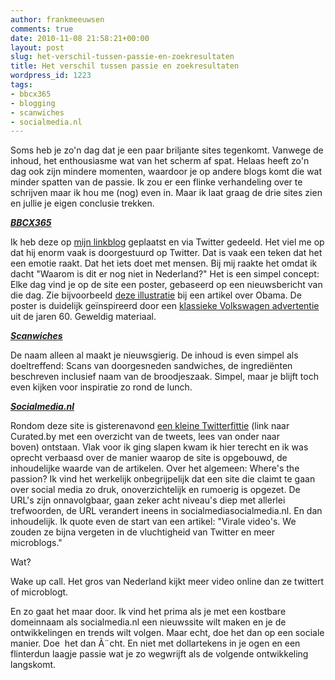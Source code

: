 ```yaml
---
author: frankmeeuwsen
comments: true
date: 2010-11-08 21:58:21+00:00
layout: post
slug: het-verschil-tussen-passie-en-zoekresultaten
title: Het verschil tussen passie en zoekresultaten
wordpress_id: 1223
tags:
- bbcx365
- blogging
- scanwiches
- socialmedia.nl
---
```


Soms heb je zo'n dag dat je een paar briljante sites tegenkomt. Vanwege de inhoud, het enthousiasme wat van het scherm af spat. Helaas heeft zo'n dag ook zijn mindere momenten, waardoor je op andere blogs komt die wat minder spatten van de passie. Ik zou er een flinke verhandeling over te schrijven maar ik hou me (nog) even in. Maar ik laat graag de drie sites zien en jullie je eigen conclusie trekken.

[**_BBCX365_**](http://bbcx365.com)

Ik heb deze op [mijn linkblog](http://www.inspirationoverload.nl/) geplaatst en via Twitter gedeeld. Het viel me op dat hij enorm vaak is doorgestuurd op Twitter. Dat is vaak een teken dat het een emotie raakt. Dat het iets doet met mensen. Bij mij raakte het omdat ik dacht "Waarom is dit er nog niet in Nederland?" Het is een simpel concept: Elke dag vind je op de site een poster, gebaseerd op een nieuwsbericht van die dag. Zie bijvoorbeeld [deze illustratie](http://bbcx365.com/2010/11/03/us-republicans-to-fight-obama-agenda/) bij een artikel over Obama. De poster is duidelijk geïnspireerd door een [klassieke Volkswagen advertentie](http://1.bp.blogspot.com/_Gi6BF6tAaoo/TBHBlzOGfcI/AAAAAAAACWo/wYMLq5950pA/s1600/VW_ThinkSmall.jpg) uit de jaren 60. Geweldig materiaal.

[**_Scanwiches_**](http://scanwiches.com/)

De naam alleen al maakt je nieuwsgierig. De inhoud is even simpel als doeltreffend: Scans van doorgesneden sandwiches, de ingrediënten beschreven inclusief naam van de broodjeszaak. Simpel, maar je blijft toch even kijken voor inspiratie zo rond de lunch.

[**_Socialmedia.nl_**](http://www.socialmedia.nl)

Rondom deze site is gisterenavond [een kleine Twitterfittie](http://www.curated.by/frankmeeuwsen/social-media-twitter-fittie-3) (link naar Curated.by met een overzicht van de tweets, lees van onder naar boven) ontstaan. Vlak voor ik ging slapen kwam ik hier terecht en ik was oprecht verbaasd over de manier waarop de site is opgebouwd, de inhoudelijke waarde van de artikelen. Over het algemeen: Where's the passion? Ik vind het werkelijk onbegrijpelijk dat een site die claimt te gaan over social media zo druk, onoverzichtelijk en rumoerig is opgezet. De URL's zijn onnavolgbaar, gaan zeker acht niveau's diep met allerlei trefwoorden, de URL verandert ineens in socialmediasocialmedia.nl. En dan inhoudelijk. Ik quote even de start van een artikel: "Virale video's. We zouden ze bijna vergeten in de vluchtigheid van Twitter en meer microblogs."

Wat?

Wake up call. Het gros van Nederland kijkt meer video online dan ze twittert of microblogt.

En zo gaat het maar door. Ik vind het prima als je met een kostbare domeinnaam als socialmedia.nl een nieuwssite wilt maken en je de ontwikkelingen en trends wilt volgen. Maar echt, doe het dan op een sociale manier. Doe  het dan Ã¨cht. En niet met dollartekens in je ogen en een flinterdun laagje passie wat je zo wegwrijft als de volgende ontwikkeling langskomt.
